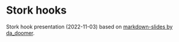 # Stork hooks

Stork hook presentation (2022-11-03) based on [markdown-slides by da_doomer](https://gitlab.com/da_doomer/markdown-slides).
